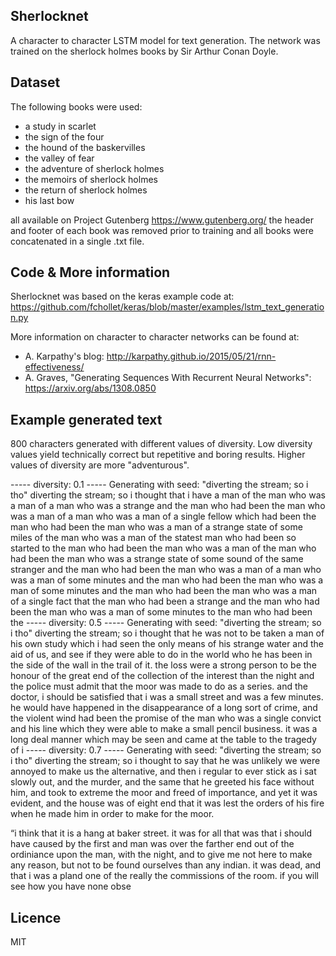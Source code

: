 ## Sherlocknet

A character to character LSTM model for text generation.
The network was trained on the sherlock holmes books by Sir Arthur Conan Doyle.

## Dataset

The following books were used:
- a study in scarlet
- the sign of the four
- the hound of the baskervilles
- the valley of fear
- the adventure of sherlock holmes
- the memoirs of sherlock holmes
- the return of sherlock holmes
- his last bow

all available on Project Gutenberg https://www.gutenberg.org/
the header and footer of each book was removed prior to training and
all books were concatenated in a single .txt file.

## Code & More information
Sherlocknet was based on the keras example code at:
https://github.com/fchollet/keras/blob/master/examples/lstm_text_generation.py

More information on character to character networks can be found at:
- A. Karpathy's blog: http://karpathy.github.io/2015/05/21/rnn-effectiveness/
- A. Graves, "Generating Sequences With Recurrent Neural Networks": https://arxiv.org/abs/1308.0850

## Example generated text 
800 characters generated with different values of diversity.
Low diversity values yield technically correct but repetitive and boring results.
Higher values of diversity are more "adventurous".

----- diversity: 0.1
----- Generating with seed: "diverting the stream; so i tho"
diverting the stream; so i thought that i have a man of the man who was a man of a man who was a strange and the man who had been the man who was a man of a man who was a man of a single fellow which had been the man who had been the man who was a man of a strange state of some miles of the man who was a man of the statest man who had been so started to the man who had been the man who was a man of the man who had been the man who was a strange state of some sound of the same stranger and the man who had been the man who was a man of a man who was a man of some minutes and the man who had been the man who was a man of some minutes and the man who had been the man who was a man of a single fact that the man who had been a strange and the man who had been the man who was a man of some minutes to the man who had been the 
----- diversity: 0.5
----- Generating with seed: "diverting the stream; so i tho"
diverting the stream; so i thought that he was not to be
taken a man of his own study which i had seen the only means of his strange water and the aid of us, and see if they were able
to do in the world who he has been in the side of the wall in the trail of it. the loss were a strong person to be the honour of the great end of the collection of the interest than the night and the police must admit that the moor was made to do as a series. and the doctor, i should be satisfied that i was a small street and was a few minutes. he would have happened in the disappearance of a long sort of crime, and the violent wind had been the promise of the man who was a single convict and his line which they were able to make a small pencil business. it was a long deal manner which may be seen and came at the table to the tragedy of i
----- diversity: 0.7
----- Generating with seed: "diverting the stream; so i tho"
diverting the stream; so i thought to say that he was unlikely we were annoyed to make us the alternative, and then i regular to
ever stick as i sat slowly out, and the murder, and the same that he
greeted his face without him, and took to extreme the moor and
freed of importance, and yet it was evident, and the house was of eight end that it was lest the orders of his fire when he made him in order to make
for the moor.

“i think that it is a hang at baker street. it was for all that was that i should have
caused by the first and man was over the farther end out of the ordiniance
upon the man, with the night, and to give me not here to make any reason, but not to be found ourselves than any indian. it was dead, and that i was a
pland one of the really the commissions of the room. if you will see how you have none
obse

## Licence
MIT
